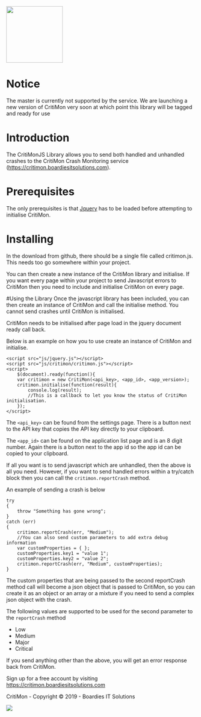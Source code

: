 <img src="https://critimon.boardiesitsolutions.com/images/logo.png" width="150">

# Notice
The master is currently not supported by the service. We are launching a new version of CritiMon very
soon at which point this library will be tagged and ready for use

# Introduction
The CritiMonJS Library allows you to send both handled and unhandled crashes to the CritiMon Crash
Monitoring service (https://critimon.boardiesitsolutions.com). 

# Prerequisites
The only prerequisites is that [Jquery](https://jquery.com) has to be loaded before attempting to 
initialise CritiMon. 

# Installing
In the download from github, there should be a single file called critimon.js. This needs
too go somewhere within your project. 

You can then create a new instance of the CritiMon library and initialise. If you want every 
page within your project to send Javascript errors to CritiMon then you need to include and initialise
CritiMon on every page. 

#Using the Library
Once the javascript library has been included, you can then create an instance
of CritiMon and call the initialise method. You cannot send crashes until CritiMon
is initialised. 

CritiMon needs to be initialised after page load in the jquery document ready call back. 

Below is an example on how you to use create an instance of CritiMon and initialise. 

```
<script src="js/jquery.js"></script>
<script src="js/critimon/critimon.js"></script>
<script>
    $(document).ready(function(){
    var critimon = new CritiMon(<api_key>, <app_id>, <app_version>);
    critimon.initialise(function(result){
        console.log(result);
        //This is a callback to let you know the status of CritiMon initialisation. 
    });
</script>
```

The `<api_key>` can be found from the settings page. There is a button next to the API key that
copies the API key directly to your clipboard. 

The `<app_id>` can be found on the application list page and is an 8 digit number. Again there
is a button next to the app id so the app id can be copied to your clipboard. 

If all you want is to send javascript which are unhandled, then the above is all you need. However,
if you want to send handled errors within a try/catch block then you can call the 
`critimon.reportCrash` method. 

An example of sending a crash is below

```
try
{
    throw "Something has gone wrong";
}
catch (err)
{
    critimon.reportCrash(err, "Medium");
    //You can also send custom parameters to add extra debug information
    var customProperties = { };
    customProperties.key1 = "value 1";
    customProperties.key2 = "value 2";
    critimon.reportCrash(err, "Medium", customProperties);
}
```

The custom properties that are being passed to the second reportCrash method call will become a
json object that is passed to CritiMon, so you can create it as an object or an array
or a mixture if you need to send a complex json object with the crash. 

The following values are supported to be used for the second parameter to the `reportCrash` method
* Low
* Medium
* Major
* Critical

If you send anything other than the above, you will get an error response
back from CritiMon. 

Sign up for a free account by visiting https://critimon.boardiesitsolutions.com

CritiMon - Copyright &copy; 2019 - Boardies IT Solutions

<img src="https://boardiesitsolutions.com/images/logo.png"> 

